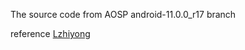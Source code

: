 The source code from AOSP android-11.0.0_r17 branch

reference [Lzhiyong](https://github.com/Lzhiyong/sdk-tools.git)